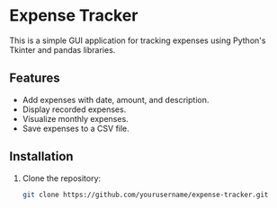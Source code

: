 # Expense Tracker

This is a simple GUI application for tracking expenses using Python's Tkinter and pandas libraries.

## Features

- Add expenses with date, amount, and description.
- Display recorded expenses.
- Visualize monthly expenses.
- Save expenses to a CSV file.

## Installation

1. Clone the repository:

   ```bash
   git clone https://github.com/yourusername/expense-tracker.git

